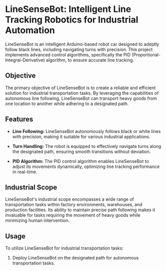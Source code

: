 # LineSenseBot: Intelligent Line Tracking Robotics for Industrial Automation

LineSenseBot is an intelligent Arduino-based robot car designed to adeptly follow black lines, including navigating turns with precision. This project implements advanced control algorithms, specifically the PID (Proportional-Integral-Derivative) algorithm, to ensure accurate line tracking.

## Objective

The primary objective of LineSenseBot is to create a reliable and efficient solution for industrial transportation tasks. By leveraging the capabilities of autonomous line following, LineSenseBot can transport heavy goods from one location to another while adhering to a designated path.

## Features

- **Line Following:** LineSenseBot autonomously follows black or white lines with precision, making it suitable for various industrial applications.
  
- **Turn Handling:** The robot is equipped to effectively navigate turns along the designated path, ensuring smooth transitions without deviation.

- **PID Algorithm:** The PID control algorithm enables LineSenseBot to adjust its movements dynamically, optimizing line tracking performance in real-time.

## Industrial Scope

LineSenseBot's industrial scope encompasses a wide range of transportation tasks within factory environments, warehouses, and production facilities. Its ability to maintain precise path following makes it invaluable for tasks requiring the movement of heavy goods while minimizing human intervention.

## Usage

To utilize LineSenseBot for industrial transportation tasks:

1. Deploy LineSenseBot on the designated path for autonomous transportation tasks.
